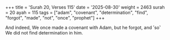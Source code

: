 +++
title = 'Surah 20, Verses 115'
date = '2025-08-30'
weight = 2463
surah = 20
ayah = 115
tags = ["adam", "covenant", "determination", "find", "forgot", "made", "not", "once", "prophet"]
+++

And indeed, We once made a covenant with Adam, but he forgot, and ˹so˺ We did not find determination in him.